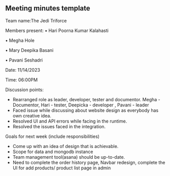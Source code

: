 ## Meeting minutes template

Team name:The Jedi Triforce

Members present:
• Hari Poorna Kumar Kalahasti

• Megha Hole

• Mary Deepika Basani

• Pavani Seshadri

Date: 11/14/2023

Time: 06:00PM

Discussion points: 

* Rearranged role as leader, developer, tester and documentor. Megha - Documentor, Hari - tester, Deepicka - developer , Pavani - leader 
* Faced issue while discussing about website design as everybody has own creative idea.
* Resolved UI and API errors while facing in the runtime.
* Resolved the issues faced in the integration.

Goals for next week (include responsibilities)

* Come up with an idea of design that is achievable.
* Scope for data and mongodb instance
* Team management tool(asana) should be up-to-date.
* Need to complete the order history page, Navbar redesign, complete the UI for add products/ product list page in admin